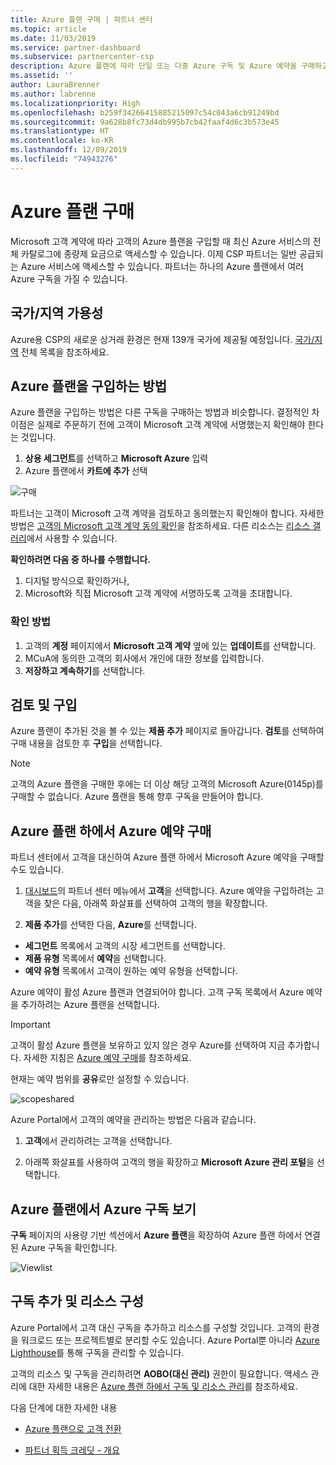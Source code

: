 ```yaml
---
title: Azure 플랜 구매 | 파트너 센터
ms.topic: article
ms.date: 11/03/2019
ms.service: partner-dashboard
ms.subservice: partnercenter-csp
description: Azure 플랜에 따라 단일 또는 다중 Azure 구독 및 Azure 예약을 구매하고, 리소스를 구성하고, 구독을 보거나 추가하는 방법에 대해 알아보세요.
ms.assetid: ''
author: LauraBrenner
ms.author: labrenne
ms.localizationpriority: High
ms.openlocfilehash: b259f34266415885215097c54c043a6cb91249bd
ms.sourcegitcommit: 9a628b8fc73d4db995b7cb42faaf4d6c3b573e45
ms.translationtype: HT
ms.contentlocale: ko-KR
ms.lasthandoff: 12/09/2019
ms.locfileid: "74943276"
---
```

# <a name="purchase-the-azure-plan"></a>Azure 플랜 구매

Microsoft 고객 계약에 따라 고객의 Azure 플랜을 구입할 때 최신 Azure 서비스의 전체 카탈로그에 종량제 요금으로 액세스할 수 있습니다. 이제 CSP 파트너는 일반 공급되는 Azure 서비스에 액세스할 수 있습니다. 파트너는 하나의 Azure 플랜에서 여러 Azure 구독을 가질 수 있습니다. 

## <a name="countryregion-availability"></a>국가/지역 가용성
Azure용 CSP의 새로운 상거래 환경은 현재 139개 국가에 제공될 예정입니다. [국가/지역](https://query.prod.cms.rt.microsoft.com/cms/api/am/binary/RE3QN0x) 전체 목록을 참조하세요. 

## <a name="how-to-purchase-azure-plan"></a>Azure 플랜을 구입하는 방법

Azure 플랜을 구입하는 방법은 다른 구독을 구매하는 방법과 비슷합니다. 결정적인 차이점은 실제로 주문하기 전에 고객이 Microsoft 고객 계약에 서명했는지 확인해야 한다는 것입니다.

1. **상용 세그먼트**를 선택하고 **Microsoft Azure** 입력 
2. Azure 플랜에서 **카트에 추가** 선택

![구매](images/azure/Azurepurchase1.png)

파트너는 고객이 Microsoft 고객 계약을 검토하고 동의했는지 확인해야 합니다. 자세한 방법은 [고객의 Microsoft 고객 계약 동의 확인](https://docs.microsoft.com/partner-center/confirm-customer-agreement)을 참조하세요. 다른 리소스는 [리소스 갤러리](https://partner.microsoft.com/resources/collection/Microsoft-Customer-Agreement-in-the-CSP-program#/)에서 사용할 수 있습니다.

**확인하려면 다음 중 하나를 수행합니다.**
1. 디지털 방식으로 확인하거나,
2. Microsoft와 직접 Microsoft 고객 계약에 서명하도록 고객을 초대합니다. 

### <a name="to-confirm"></a>확인 방법 

1. 고객의 **계정** 페이지에서 **Microsoft 고객 계약** 옆에 있는 **업데이트**를 선택합니다.  
2. MCuA에 동의한 고객의 회사에서 개인에 대한 정보를 입력합니다.
3. **저장하고 계속하기**를 선택합니다.  

## <a name="review-and-buy"></a>검토 및 구입

Azure 플랜이 추가된 것을 볼 수 있는 **제품 추가** 페이지로 돌아갑니다. **검토**를 선택하여 구매 내용을 검토한 후 **구입**을 선택합니다. 

>[!Note]
>고객의 Azure 플랜을 구매한 후에는 더 이상 해당 고객의 Microsoft Azure(0145p)를 구매할 수 없습니다. Azure 플랜을 통해 향후 구독을 만들어야 합니다.

## <a name="purchase-azure-reservations-under-the-azure-plan"></a>Azure 플랜 하에서 Azure 예약 구매 
  
파트너 센터에서 고객을 대신하여 Azure 플랜 하에서 Microsoft Azure 예약을 구매할 수도 있습니다.

1. [대시보드](https://partner.microsoft.com/dashboard/)의 파트너 센터 메뉴에서 **고객**을 선택합니다. Azure 예약을 구입하려는 고객을 찾은 다음, 아래쪽 화살표를 선택하여 고객의 행을 확장합니다. 

2. **제품 추가**를 선택한 다음, **Azure**를 선택합니다. 
- **세그먼트** 목록에서 고객의 시장 세그먼트를 선택합니다. 
- **제품 유형** 목록에서 **예약**을 선택합니다. 
- **예약 유형** 목록에서 고객이 원하는 예약 유형을 선택합니다. 

Azure 예약이 활성 Azure 플랜과 연결되어야 합니다. 고객 구독 목록에서 Azure 예약을 추가하려는 Azure 플랜을 선택합니다. 

>[!Important] 
>고객이 활성 Azure 플랜을 보유하고 있지 않은 경우 Azure를 선택하여 지금 추가합니다. 자세한 지침은 [Azure 예약 구매](https://docs.microsoft.com/partner-center/azure-reservations-buying#purchase-azure-reservations)를 참조하세요.

현재는 예약 범위를 **공유**로만 설정할 수 있습니다. 

![scopeshared](images/azure/addprods1.png)

Azure Portal에서 고객의 예약을 관리하는 방법은 다음과 같습니다. 

1. **고객**에서 관리하려는 고객을 선택합니다. 

2. 아래쪽 화살표를 사용하여 고객의 행을 확장하고 **Microsoft Azure 관리 포털**을 선택합니다.  
 
## <a name="view-azure-subscriptions-under-the-azure-plan"></a>Azure 플랜에서 Azure 구독 보기 

**구독** 페이지의 사용량 기반 섹션에서 **Azure 플랜**을 확장하여 Azure 플랜 하에서 연결된 Azure 구독을 확인합니다.

![Viewlist](images/azure/addprods2.png) 


## <a name="add-subscriptions-and-configure-resources"></a>구독 추가 및 리소스 구성

Azure Portal에서 고객 대신 구독을 추가하고 리소스를 구성할 것입니다. 고객의 환경을 워크로드 또는 프로젝트별로 분리할 수도 있습니다. Azure Portal뿐 아니라 [Azure Lighthouse](https://azure.microsoft.com/services/azure-lighthouse/)를 통해 구독을 관리할 수 있습니다. 

고객의 리소스 및 구독을 관리하려면 **AOBO(대신 관리)** 권한이 필요합니다. 액세스 관리에 대한 자세한 내용은 [Azure 플랜 하에서 구독 및 리소스 관리](azure-plan-manage.md)를 참조하세요.

다음 단계에 대한 자세한 내용

- [Azure 플랜으로 고객 전환](azure-plan-transition.md)

- [파트너 획득 크레딧 - 개요](partner-earned-credit.md)







            




    

  













    



    
